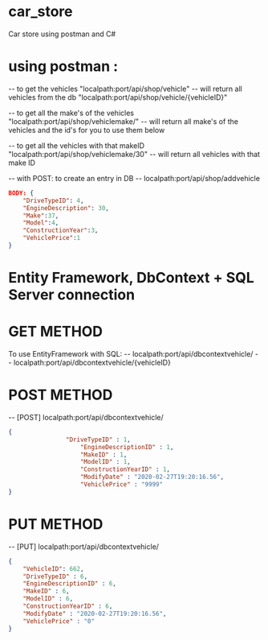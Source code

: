 # car_store
Car store using postman and C#
# using postman : 

-- to get the vehicles
"localpath:port/api/shop/vehicle" -- will return all vehicles from the db
"localpath:port/api/shop/vehicle/{vehicleID}"

-- to get all the make's of the vehicles
"localpath:port/api/shop/vehiclemake/" -- will return all make's of the vehicles and the id's for you to use them below

-- to get all the vehicles with that makeID
"localpath:port/api/shop/vehiclemake/30" -- will return all vehicles with that make ID

-- with POST: to create an entry in DB
-- localpath:port/api/shop/addvehicle

```JSON
BODY: {
	"DriveTypeID": 4,
	"EngineDescription": 30,
	"Make":37,
	"Model":4,
	"ConstructionYear":3,
	"VehiclePrice":1
}
```
# Entity Framework, DbContext + SQL Server connection
# GET METHOD 
To use EntityFramework with SQL:
-- localpath:port/api/dbcontextvehicle/
-- localpath:port/api/dbcontextvehicle/{vehicleID}

# POST METHOD 
-- [POST] localpath:port/api/dbcontextvehicle/
```JSON 
{
	            "DriveTypeID" : 1,
                    "EngineDescriptionID" : 1,
                    "MakeID" : 1,
                    "ModelID" : 1,
                    "ConstructionYearID" : 1,
                    "ModifyDate" : "2020-02-27T19:20:16.56",
                    "VehiclePrice" : "9999"
}
```
# PUT METHOD
-- [PUT] localpath:port/api/dbcontextvehicle/
```JSON 
{
	"VehicleID": 662,
	"DriveTypeID" : 6,
    "EngineDescriptionID" : 6,
    "MakeID" : 6,
    "ModelID" : 6,
    "ConstructionYearID" : 6,
    "ModifyDate" : "2020-02-27T19:20:16.56",
    "VehiclePrice" : "0"
}
```
